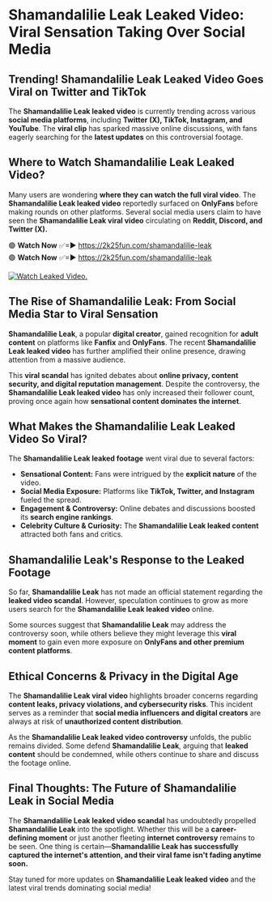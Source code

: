 # Shamandalilie Leak Leaked Video: Viral Sensation Taking Over Social Media

## **Trending! Shamandalilie Leak Leaked Video Goes Viral on Twitter and TikTok**
The **Shamandalilie Leak leaked video** is currently trending across various **social media platforms**, including **Twitter (X), TikTok, Instagram, and YouTube**. The **viral clip** has sparked massive online discussions, with fans eagerly searching for the **latest updates** on this controversial footage.

## **Where to Watch Shamandalilie Leak Leaked Video?**
Many users are wondering **where they can watch the full viral video**. The **Shamandalilie Leak leaked video** reportedly surfaced on **OnlyFans** before making rounds on other platforms. Several social media users claim to have seen the **Shamandalilie Leak viral video** circulating on **Reddit, Discord, and Twitter (X).**

🟢 **Watch Now** ✅=► https://2k25fun.com/shamandalilie-leak  
🟢 **Watch Now** ✅=► https://2k25fun.com/shamandalilie-leak  

[![Watch Leaked Video.](https://miro.medium.com/v2/resize:fit:828/format:webp/1*cilzJN44JGOrTw9NJCrNHA.gif "Watch Leaked Video")](https://2k25fun.com/shamandalilie-leak)

## **The Rise of Shamandalilie Leak: From Social Media Star to Viral Sensation**
**Shamandalilie Leak**, a popular **digital creator**, gained recognition for **adult content** on platforms like **Fanfix** and **OnlyFans**. The recent **Shamandalilie Leak leaked video** has further amplified their online presence, drawing attention from a massive audience.

This **viral scandal** has ignited debates about **online privacy, content security, and digital reputation management**. Despite the controversy, the **Shamandalilie Leak leaked video** has only increased their follower count, proving once again how **sensational content dominates the internet**.

## **What Makes the Shamandalilie Leak Leaked Video So Viral?**
The **Shamandalilie Leak leaked footage** went viral due to several factors:
- **Sensational Content:** Fans were intrigued by the **explicit nature** of the video.
- **Social Media Exposure:** Platforms like **TikTok, Twitter, and Instagram** fueled the spread.
- **Engagement & Controversy:** Online debates and discussions boosted its **search engine rankings**.
- **Celebrity Culture & Curiosity:** The **Shamandalilie Leak leaked content** attracted both fans and critics.

## **Shamandalilie Leak's Response to the Leaked Footage**
So far, **Shamandalilie Leak** has not made an official statement regarding the **leaked video scandal**. However, speculation continues to grow as more users search for the **Shamandalilie Leak leaked video** online.

Some sources suggest that **Shamandalilie Leak** may address the controversy soon, while others believe they might leverage this **viral moment** to gain even more exposure on **OnlyFans and other premium content platforms**.

## **Ethical Concerns & Privacy in the Digital Age**
The **Shamandalilie Leak viral video** highlights broader concerns regarding **content leaks, privacy violations, and cybersecurity risks**. This incident serves as a reminder that **social media influencers and digital creators** are always at risk of **unauthorized content distribution**.

As the **Shamandalilie Leak leaked video controversy** unfolds, the public remains divided. Some defend **Shamandalilie Leak**, arguing that **leaked content** should be condemned, while others continue to share and discuss the footage online.

## **Final Thoughts: The Future of Shamandalilie Leak in Social Media**
The **Shamandalilie Leak leaked video scandal** has undoubtedly propelled **Shamandalilie Leak** into the spotlight. Whether this will be a **career-defining moment** or just another fleeting **internet controversy** remains to be seen. One thing is certain—**Shamandalilie Leak has successfully captured the internet's attention, and their viral fame isn't fading anytime soon.**

Stay tuned for more updates on **Shamandalilie Leak leaked video** and the latest viral trends dominating social media!